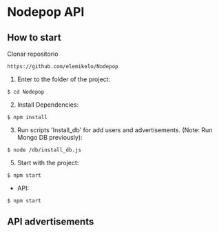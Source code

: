 # Nodepop API


## How to start

Clonar repositorio
```
https://github.com/elemikelo/Nodepop
```

1) Enter to the folder of the project:

```
$ cd Nodepop
```

2) Install Dependencies:

```
$ npm install
```

3) Run scripts 'Install_db' for add users and advertisements. (Note: Run Mongo DB previously):

```
$ node /db/install_db.js
```


5) Start with the project:
```
$ npm start
```

- API:

```
$ npm start
```
## API advertisements
